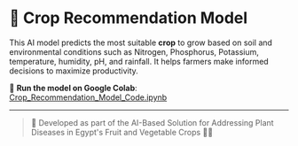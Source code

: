 # 🌾 Crop Recommendation Model

This AI model predicts the most suitable **crop** to grow based on soil and environmental conditions such as Nitrogen, Phosphorus, Potassium, temperature, humidity, pH, and rainfall. It helps farmers make informed decisions to maximize productivity.

🔗 **Run the model on Google Colab**: [Crop_Recommendation_Model_Code.ipynb](https://colab.research.google.com/drive/19w_b4_P0JZVK_b1pkNlH4oAvlGTsvLsZ)

---

> 📌 Developed as part of the AI-Based Solution for Addressing Plant Diseases in Egypt's Fruit and Vegetable Crops 🌽🥕

